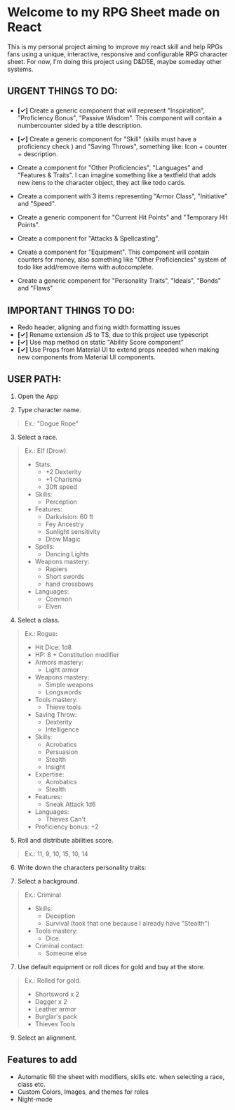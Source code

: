 
# Welcome to my RPG Sheet made on React

This is my personal project aiming to improve my react skill and help RPGs fans using a unique, interactive, responsive and configurable RPG character sheet. For now, I'm doing this project using D&D5E, maybe someday other systems.


## URGENT THINGS TO DO:

### 

* **[✓]** Create a generic component that will represent "Inspiration", "Proficiency Bonus", "Passive Wisdom". This component will contain a  numbercounter sided by a title description.

* **[✓]** Create a generic component for "Skill" (skills must have a proficiency check ) and "Saving Throws", something like: Icon + counter + description.

* Create a component for "Other Proficiencies", "Languages" and "Features & Traits". I can imagine something like a textfield that adds new itens to the character object, they act like todo cards.

* Create a component with 3 items representing "Armor Class", "Initiative" and "Speed".

* Create a generic component for "Current Hit Points" and "Temporary Hit Points".

* Create a component for "Attacks & Spellcasting".

* Create a component for "Equipment". This component will contain counters for money, also something like "Other Proficiencies" system of todo like add/remove items with autocomplete.

* Create a generic component for "Personality Traits", "Ideals", "Bonds" and "Flaws"

## IMPORTANT THINGS TO DO:

* Redo header, aligning and fixing width formatting issues
* **[✓]** Rename extension JS to TS, due to this project use typescript
* **[✓]** Use map method on static "Ability Score component"
* **[✓]** Use Props from Material UI to extend props needed when making new components from Material UI components. 

## USER PATH:

1. Open the App

2. Type character name. 
>Ex.: "Dogue Rope"

3. Select a race.

>Ex.: Elf (Drow):
>
> * Stats:
>   * +2 Dexterity
>   * +1 Charisma
>   * 30ft speed
> * Skills:
>   * Perception
> * Features:
>   * Darkvision: 60 ft
>   * Fey Ancestry
>   * Sunlight sensitivity
>   * Drow Magic
> * Spells:
>   * Dancing Lights
> * Weapons mastery:
>   * Rapiers
>   * Short swords
>   * hand crossbows
> * Languages:
>   * Common
>   * Elven

4. Select a class.

>Ex.: Rogue:
> * Hit Dice: 1d8
> * HP: 8 + Constitution modifier
> * Armors mastery:
>   * Light armor
> * Weapons mastery:
>   * Simple weapons
>   * Longswords
> * Tools mastery:
>   * Thieve tools
> * Saving Throw:
>   * Dexterity
>   * Intelligence
> * Skills:
>   * Acrobatics
>   * Persuasion
>   * Stealth
>   * Insight
> * Expertise:
>   * Acrobatics
>   * Stealth
> * Features:
>   * Sneak Attack 1d6
> * Languages:
>   * Thieves Can't
> * Proficiency bonus: +2

5. Roll and distribute abilities score.

>Ex.: 11, 9, 10, 15, 10, 14

6. Write down the characters personality traits:

7. Select a background.

>Ex.: Criminal
> * Skills:
>   * Deception
>   * Survival (took that one because I already have "Stealth")
> * Tools mastery:
>   * Dice.
> * Criminal contact:
>   * Someone else

7. Use default equipment or roll dices for gold and buy at the store.

>Ex.: Rolled for gold.
> * Shortsword x 2
> * Dagger x 2
> * Leather armor
> * Burglar's pack
> * Thieves Tools

9. Select an alignment.

## Features to add


* Automatic fill the sheet with modifiers, skills etc. when selecting a race, class etc.
* Custom Colors, Images, and themes for roles
* Night-mode

